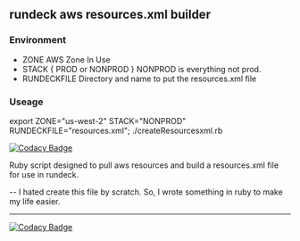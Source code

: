## rundeck aws resources.xml builder

### Environment
- ZONE          AWS Zone In Use
- STACK         { PROD or NONPROD } NONPROD is everything not prod.
- RUNDECKFILE   Directory and name to put the resources.xml file

### Useage
export ZONE="us-west-2" STACK="NONPROD" RUNDECKFILE="resources.xml"; ./createResourcesxml.rb

[![Codacy Badge](https://api.codacy.com/project/badge/Grade/b1fe8bbf3d104b36a6300d7568b7227c)](https://www.codacy.com/app/roachmd/rundeck_aws_inventory?utm_source=github.com&utm_medium=referral&utm_content=roachmd/rundeck_aws_inventory&utm_campaign=badger)

Ruby script designed to pull aws resources and build a resources.xml file for use in rundeck.

-- I hated create this file by scratch. So, I wrote something in ruby to make my life easier.


----
[![Codacy Badge](https://api.codacy.com/project/badge/Grade/b1fe8bbf3d104b36a6300d7568b7227c)](https://www.codacy.com/app/roachmd/rundeck_aws_inventory?utm_source=github.com&amp;utm_medium=referral&amp;utm_content=roachmd/rundeck_aws_inventory&amp;utm_campaign=Badge_Grade)
